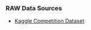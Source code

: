 ### RAW Data Sources  

+ [Kaggle Competition Dataset](https://www.kaggle.com/competitions/ga-customer-revenue-prediction/data)

